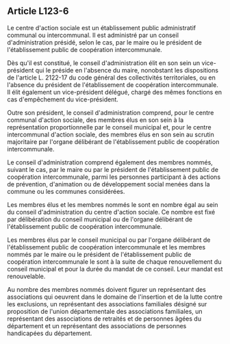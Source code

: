## Article L123-6

Le centre d'action sociale est un établissement public administratif communal ou intercommunal. Il est
administré par un conseil d'administration présidé, selon le cas, par le maire ou le président de l'établissement
public de coopération intercommunale.

Dès qu'il est constitué, le conseil d'administration élit en son sein un vice-président qui le préside en
l'absence du maire, nonobstant les dispositions de l'article L. 2122-17 du code général des collectivités
territoriales, ou en l'absence du président de l'établissement de coopération intercommunale. Il élit également
un vice-président délégué, chargé des mêmes fonctions en cas d'empêchement du vice-président.


Outre son président, le conseil d'administration comprend, pour le centre communal d'action sociale, des
membres élus en son sein à la représentation proportionnelle par le conseil municipal et, pour le centre
intercommunal d'action sociale, des membres élus en son sein au scrutin majoritaire par l'organe délibérant
de l'établissement public de coopération intercommunale.

Le conseil d'administration comprend également des membres nommés, suivant le cas, par le maire ou par
le président de l'établissement public de coopération intercommunale, parmi les personnes participant à des
actions de prévention, d'animation ou de développement social menées dans la commune ou les communes
considérées.

Les membres élus et les membres nommés le sont en nombre égal au sein du conseil d'administration du
centre d'action sociale. Ce nombre est fixé par délibération du conseil municipal ou de l'organe délibérant de
l'établissement public de coopération intercommunale.

Les membres élus par le conseil municipal ou par l'organe délibérant de l'établissement public de coopération
intercommunale et les membres nommés par le maire ou le président de l'établissement public de
coopération intercommunale le sont à la suite de chaque renouvellement du conseil municipal et pour la
durée du mandat de ce conseil. Leur mandat est renouvelable.

Au nombre des membres nommés doivent figurer un représentant des associations qui oeuvrent dans le
domaine de l'insertion et de la lutte contre les exclusions, un représentant des associations familiales désigné
sur proposition de l'union départementale des associations familiales, un représentant des associations de
retraités et de personnes âgées du département et un représentant des associations de personnes handicapées
du département.

